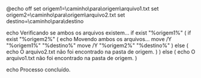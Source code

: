 @echo off
set origem1=\\caminho\para\origem\arquivo1.txt
set origem2=\\caminho\para\origem\arquivo2.txt
set destino=\\caminho\para\destino

echo Verificando se ambos os arquivos existem...
if exist "%origem1%" (
    if exist "%origem2%" (
        echo Movendo ambos os arquivos...
        move /Y "%origem1%" "%destino%"
        move /Y "%origem2%" "%destino%"
    ) else (
        echo O arquivo2.txt não foi encontrado na pasta de origem.
    )
) else (
    echo O arquivo1.txt não foi encontrado na pasta de origem.
)

echo Processo concluído.